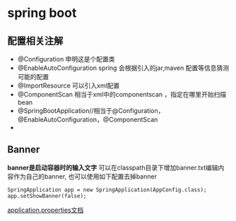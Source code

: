 # spring boot

## 配置相关注解
 * @Configuration 申明这是个配置类
 * @EnableAutoConfiguration spring 会根据引入的jar,maven 配置等信息猜测可能的配置
 * @ImportResource 可以引入xml配置
 * @ComponentScan 相当于xml中的componentscan ，指定在哪里开始扫描bean
 * @SpringBootApplication//相当于@Configuration，@EnableAutoConfiguration，@ComponentScan
 * 
 
## Banner
**banner是启动容器时的输入文字**
可以在classpath目录下增加banner.txt编辑内容作为自己的banner,
也可以使用如下配置去掉banner
```
SpringApplication app = new SpringApplication(AppConfig.class);
app.setShowBanner(false);
```


[application.properties文档](http://docs.spring.io/spring-boot/docs/current/reference/html/common-application-properties.html)
